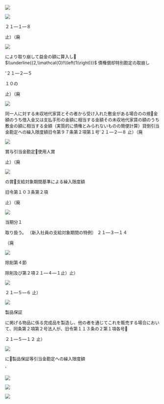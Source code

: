 ![](https://www.nta.go.jp/tmp/c28c347e-fa1c-4a34-859d-26d15acbc7f1/images/495da23180ec3c31b1955a00289ee470f18b279bc439f71c9e50c37de1329e9f.jpg)

![](https://www.nta.go.jp/tmp/c28c347e-fa1c-4a34-859d-26d15acbc7f1/images/8e570b3cd313015c750c418376e455d2529faa41a362f710bd709b98b3926f09.jpg)

２１―１―８

止）（廃

![](https://www.nta.go.jp/tmp/c28c347e-fa1c-4a34-859d-26d15acbc7f1/images/d28d9a037a2e989443f6bb67cc6d5c7dff0f20465402198c3ec6e7b58587f4ec.jpg)

により取り崩して益金の額に算入し $\\underline{{2,\\mathcal{O}!\\left(1\\right)}}$ 債権償却特別勘定の取崩し

'２１―２―５

１０の

止）（廃

![](https://www.nta.go.jp/tmp/c28c347e-fa1c-4a34-859d-26d15acbc7f1/images/657f3d600c88325f86ffbe53f8bb1de2ae7b961ec5de901c440a6c5bada99037.jpg)

同一人に対する未収地代家賃とその者から受け入れた敷金がある場合のの規金額のうち借入金又は支払手形の金額に相当する金額その未収地代家賃の額のうち敷金の額に相当する金額（実質的に債権とみられないものの簡便計算）貸倒引当金勘定への繰入限度額旧令第９７条第２項第１号'２１―２―８ 止）（廃

![](https://www.nta.go.jp/tmp/c28c347e-fa1c-4a34-859d-26d15acbc7f1/images/df4ec959425ab83cb5689cc4c1f229bff5d3435b5acdc4ab0fe251ba887d500d.jpg)

賞与引当金勘定使用人賞

止）（廃

![](https://www.nta.go.jp/tmp/c28c347e-fa1c-4a34-859d-26d15acbc7f1/images/02baf56dcc3072eca6cdbc9f042ffa447da597bdf7499f2acafe3cb6cbaa83a8.jpg)

の賞支給対象期間基準による繰入限度額

旧令第１０３条第２項

止）（廃

![](https://www.nta.go.jp/tmp/c28c347e-fa1c-4a34-859d-26d15acbc7f1/images/73a6a61fcd8ae1527c33670c72b78b3273d54b469df2bc1e9fc6b87795338895.jpg)

当期分１

取り扱う。 （新入社員の支給対象期間の特例） ２１―３―１４

（廃

![](https://www.nta.go.jp/tmp/c28c347e-fa1c-4a34-859d-26d15acbc7f1/images/9de4c7e0194ae6492279589bc89f29ff323b79db29698d685cb2bbe99dac0c74.jpg)

除削第４節

除削及び第２項２１―４―１止）止）

![](https://www.nta.go.jp/tmp/c28c347e-fa1c-4a34-859d-26d15acbc7f1/images/ccf7370137687bb394cd42749490b8da738e94c707068f0ea80e3c760c66c5de.jpg)

２１―５―６ 止）

![](https://www.nta.go.jp/tmp/c28c347e-fa1c-4a34-859d-26d15acbc7f1/images/85df3b174c52fc91c2d65b9c03a7a4330d54ce38dbb82c74785020cee27a1e3f.jpg)

製品保証

に掲げる物品に係る完成品を製造し、他の者を通じてこれを販売する場合において、同条第２項第２号法人が、旧令第１１３条の２第１項各号

２１―５―１２ 止）

![](https://www.nta.go.jp/tmp/c28c347e-fa1c-4a34-859d-26d15acbc7f1/images/9fcd4665e3df0859bc3c47d6f19650b13c536953e7b3b6530d15a49a93ed61d3.jpg)

に製品保証等引当金勘定への繰入限度額

'

![](https://www.nta.go.jp/tmp/c28c347e-fa1c-4a34-859d-26d15acbc7f1/images/941b6b207e9e389f2b87e92bce08639fb09ab9215ea48bd27205fef1ff4054d6.jpg)

![](https://www.nta.go.jp/tmp/c28c347e-fa1c-4a34-859d-26d15acbc7f1/images/bf35038b212a7a19e1ffe3577b7133f6dc6ac5161752b4328c472529cd7a5d79.jpg)

![](https://www.nta.go.jp/tmp/c28c347e-fa1c-4a34-859d-26d15acbc7f1/images/6b3af26eeb3ff1f60d96a22c2261ace5fa7a70b402e84bb46372072c639c3575.jpg)